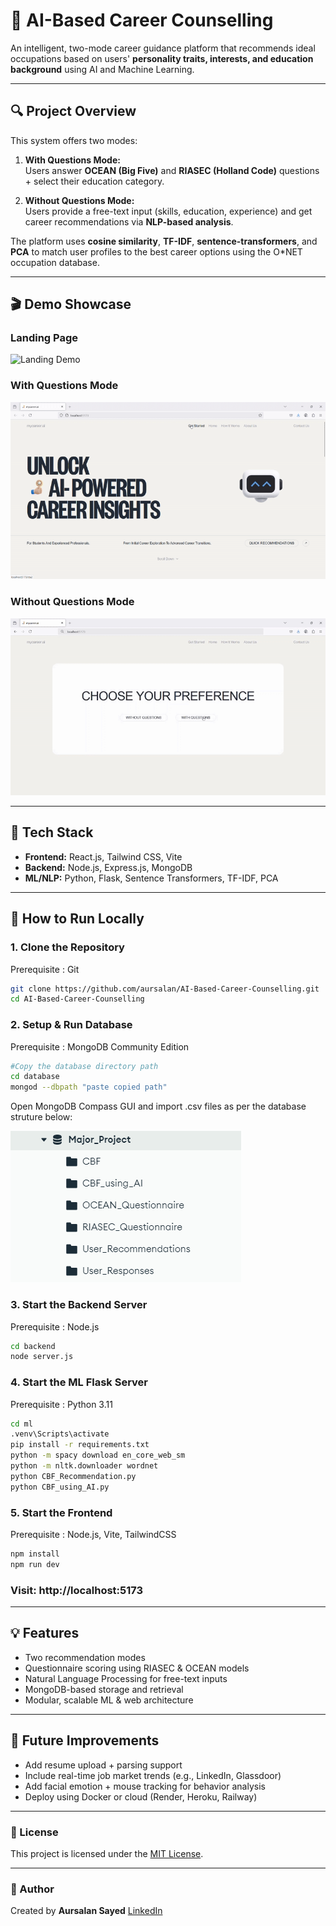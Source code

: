 # 🎯 AI-Based Career Counselling

An intelligent, two-mode career guidance platform that recommends ideal occupations based on users' **personality traits, interests, and education background** using AI and Machine Learning.

---

## 🔍 Project Overview

This system offers two modes:

1. **With Questions Mode:**  
   Users answer **OCEAN (Big Five)** and **RIASEC (Holland Code)** questions + select their education category.

2. **Without Questions Mode:**  
   Users provide a free-text input (skills, education, experience) and get career recommendations via **NLP-based analysis**.

The platform uses **cosine similarity**, **TF-IDF**, **sentence-transformers**, and **PCA** to match user profiles to the best career options using the O*NET occupation database.

---
## 🎬 Demo Showcase

### **Landing Page**  
![Landing Demo](assets/demo1.gif)  

### **With Questions Mode**  
![Workflow 1 Demo](assets/demo2.gif)  

### **Without Questions Mode**  
![Workflow 2 Demo](assets/demo3.gif)  

---

## 🧰 Tech Stack

- **Frontend:** React.js, Tailwind CSS, Vite  
- **Backend:** Node.js, Express.js, MongoDB  
- **ML/NLP:** Python, Flask, Sentence Transformers, TF-IDF, PCA  

---

## 🚀 How to Run Locally
### 1. Clone the Repository
Prerequisite : Git 
```bash
git clone https://github.com/aursalan/AI-Based-Career-Counselling.git
cd AI-Based-Career-Counselling
``` 
### 2. Setup & Run Database 
Prerequisite : MongoDB Community Edition  
```bash
#Copy the database directory path
cd database
mongod --dbpath "paste copied path"
```
Open MongoDB Compass GUI and import .csv files as per the database struture below: 

![Alt Text](assets/database%20structure.png)

### 3. Start the Backend Server
Prerequisite : Node.js 
```bash
cd backend 
node server.js 
```

### 4. Start the ML Flask Server
Prerequisite : Python 3.11 
```bash 
cd ml
.venv\Scripts\activate
pip install -r requirements.txt 
python -m spacy download en_core_web_sm
python -m nltk.downloader wordnet
python CBF_Recommendation.py
python CBF_using_AI.py
```

### 5. Start the Frontend
Prerequisite : Node.js, Vite, TailwindCSS  
```bash 
npm install 
npm run dev 
```

### Visit: http://localhost:5173

--- 

## 💡 Features
- Two recommendation modes
- Questionnaire scoring using RIASEC & OCEAN models
- Natural Language Processing for free-text inputs
- MongoDB-based storage and retrieval
- Modular, scalable ML & web architecture

--- 

## 📌 Future Improvements
- Add resume upload + parsing support
- Include real-time job market trends (e.g., LinkedIn, Glassdoor)
- Add facial emotion + mouse tracking for behavior analysis
- Deploy using Docker or cloud (Render, Heroku, Railway)

--- 

### 📄 License
This project is licensed under the [MIT License](LICENSE).

---

### 👤 Author

Created by **Aursalan Sayed**
[LinkedIn](https://linkedin.com/in/aursalan)
